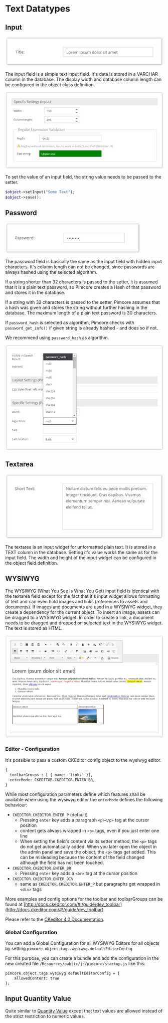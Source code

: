 # Text Datatypes

## Input

![Input Field](../../../img/classes-datatypes-text1.jpg)

The input field is a simple text input field. It's data is stored in a VARCHAR column in the database. The display 
width and database column length can be configured in the object class definition.


![Input Configuration](../../../img/classes-datatypes-text2.jpg)


To set the value of an input field, the string value needs to be passed to the setter.

```php
$object->setInput("Some Text");
$object->save();
```


## Password

![Password Field](../../../img/classes-datatypes-text3.jpg)

The password field is basically the same as the input field with hidden input characters. It's column length can not be 
changed, since passwords are always hashed using the selected algorithm.  

If a string shorter than 32 characters is passed to the setter, it is assumed that it is a plain text password, so 
Pimcore creates a Hash of that password and stores it in the database.

If a string with 32 characters is passed to the setter, Pimcore assumes that a hash was given and stores the string 
without further hashing in the database. 
The maximum length of a plain text password is 30 characters.

If `password_hash` is selected as algorithm, Pimcore checks with `password_get_info()` if given string is already 
hashed - and does so if not. 

We recommend using `password_hash` as algorithm.
 

![Password Configuration](../../../img/classes-datatypes-text4.jpg)


## Textarea

![Textarea Field](../../../img/classes-datatypes-text5.jpg)

The textarea is an input widget for unformatted plain text. It is stored in a TEXT column in the database. Setting it's 
value works the same as for the input field. The width and height of the input widget can be configured in the object 
field definition.


## WYSIWYG

The WYSIWYG (What You See Is What You Get) input field is identical with the textarea field except for the fact that 
it's input widget allows formatting of text and can even hold images and links (references to assets and documents). 
If images and documents are used in a WYSIWYG widget, they create a dependency for the current object. To insert an 
image, assets can be dragged to a WYSIWYG widget. In order to create a link, a document needs to be dragged and dropped 
on selected text in the WYSIWYG widget. The text is stored as HTML. 

![WYSIWYG Field](../../../img/classes-datatypes-text6.jpg)

### Editor - Configuration
It's possible to pass a custom CKEditor config object to the wysiwyg editor. 

```
{
  toolbarGroups : [ { name: 'links' }],
  enterMode: CKEDITOR.CKEDITOR.ENTER_BR,
}
```

While most configuration parameters define which features shall be available when using the wysiwyg editor the `enterMode` defines the following behaviour:
* `CKEDITOR.CKEDITOR.ENTER_P` (default)
  * Pressing `enter` key adds a paragraph `<p></p>` tag at the cursor position
  * content gets always wrapped in `<p>` tags, even if you just enter one line
  * When setting the field's content via its setter method, the `<p>` tags do not get automatically added. When you later open the object in the admin panel and save the object, the `<p>` tags get added. This can be misleading because the content of the field changed although the field has not been touched.
* `CKEDITOR.CKEDITOR.ENTER_BR` 
  * Pressing `enter` key adds a `<br>` tag at the cursor position
* `CKEDITOR.CKEDITOR.ENTER_DIV`
  * same as `CKEDITOR.CKEDITOR.ENTER_P` but paragraphs get wrapped in `<div>` tags

More examples and config options for the toolbar and toolbarGroups can be found at 
[http://docs.ckeditor.com/#!/guide/dev_toolbar](http://docs.ckeditor.com/#!/guide/dev_toolbar). 

Please refer to the [CKeditor 4.0 Documentation](http://docs.ckeditor.com/).

  
### Global Configuration
You can add a Global Configuration for all WYSIWYG Editors for all objects by setting ```pimcore.object.tags.wysiwyg.defaultEditorConfig```

For this purpose, you can create a bundle and add the configuration in the new created file `/Resources/public/js/pimcore/startup.js` like this:

```
pimcore.object.tags.wysiwyg.defaultEditorConfig = {
    allowedContent: true
};
```

## Input Quantity Value

Quite similar to [Quantity Value](55_Number_Types.md) except that text values are allowed instead of the strict restriction to numeric values.


